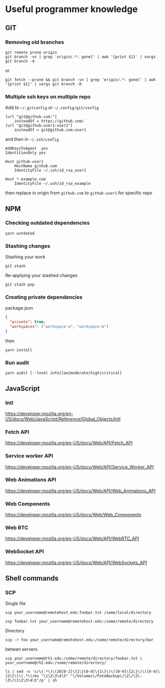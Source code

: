# Useful programmer knowledge

## GIT

### Removing old branches

```shell script
git remote prune origin
git branch -vv | grep 'origin/.*: gone]' | awk '{print $1}' | xargs git branch -d
```

or

```shell script
git fetch --prune && git branch -vv | grep 'origin/.*: gone]' | awk '{print $1}' | xargs git branch -D
```

### Multiple ssh keys on multiple repo

Add to `~/.gitconfig` or `~/.config/git/config`

```shell script
[url "git@github.com:"]
    insteadOf = https://github.com/
[url "git@github-user1:user1"]
    insteadOf = git@github.com:user1
```

and then in `~/.ssh/config`
    
```shell script    
AddKeysToAgent  yes
IdentitiesOnly yes

Host github-user1
    HostName github.com
    IdentityFile ~/.ssh/id_rsa_user1

Host *.example.com
    IdentityFile ~/.ssh/id_rsa_example
```

then replace in origin from `github.com` to `github-user1` for specific repo

## NPM

### Checking outdated dependencies

```shell script
yarn outdated
```

### Stashing changes

Stashing your work
```shell script
git stash
```

Re-applying your stashed changes
```shell script
git stash pop
```

### Creating private dependencies

package.json
```json
{
  "private": true,
  "workspaces": ["workspace-a", "workspace-b"]
}
```

then 

```shell script
yarn install
```

### Run audit

```shell script
yarn audit [--level info|low|moderate|high|critical]
```

## JavaScript

### Intl

https://developer.mozilla.org/en-US/docs/Web/JavaScript/Reference/Global_Objects/Intl

### Fetch API

https://developer.mozilla.org/en-US/docs/Web/API/Fetch_API

### Service worker API

https://developer.mozilla.org/en-US/docs/Web/API/Service_Worker_API

### Web Animations API

https://developer.mozilla.org/en-US/docs/Web/API/Web_Animations_API

### Web Components

https://developer.mozilla.org/en-US/docs/Web/Web_Components

### Web RTC

https://developer.mozilla.org/en-US/docs/Web/API/WebRTC_API

### WebSocket API

https://developer.mozilla.org/en-US/docs/Web/API/WebSockets_API


## Shell commands

### SCP

Single file
```shell script
scp your_username@remotehost.edu:foobar.txt /some/local/directory

scp foobar.txt your_username@remotehost.edu:/some/remote/directory

```

Directory
```shell script
scp -r foo your_username@remotehost.edu:/some/remote/directory/bar

```

betwen servers
```shell script
scp your_username@rh1.edu:/some/remote/directory/foobar.txt \
your_username@rh2.edu:/some/remote/directory/
```


```shell script
ls | sed -n 's/\(.*\)\(20[0-2]\{1\}[0-9]\{1\}\)\([0-9]\{2\}\)\([0-9]\{2\}\)\(.*\)/mv "\1\2\3\4\5" "\/Volumes\/FotoBackup\/\2\/\2\-\3\/\1\2\3\4\5"/p' | sh
```
